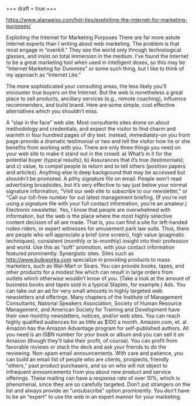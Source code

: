 +++
draft = true
+++

https://www.alanweiss.com/hot-tips/exploiting-the-internet-for-marketing-purposes/

Exploiting the Internet for Marketing Purposes
There are far more astute Internet experts than I writing about web marketing. The problem is that most engage in “overkill.” They see the world only through technological glasses, and insist on total immersion in the medium. I’ve found the Internet to be a great marketing tool when used in intelligent doses, so this may be “Internet Marketing for Dummies” or some such thing, but I like to think of my approach as “Internet Lite.”

The more sophisticated your consulting areas, the less likely you’ll encounter true buyers on the Internet. But the web is nonetheless a great place to sell products, ancillary services (e.g., remote coaching), influence recommenders, and build brand. Here are some simple, cost effective alternatives which you shouldn’t miss.

A “slap in the face” web site.
Most consultants sites drone on about methodology and credentials, and expect the visitor to find charm and warmth in four hundred pages of dry text. Instead, immediately-on you front page-provide a dramatic testimonial or two and tell the visitor how he or she benefits from working with you. There are only three things you need on your web site to make it stand out in the crowd: a) What’s in it for the potential buyer (typical results); b) Assurances that it’s true (testimonials); and c) value, to compel people to return and to tell others (position papers and articles). Anything else is deep background that may be accessed but shouldn’t be promoted.
A pithy signature file on email.
People won’t read advertising broadsides, but it’s very effective to say just below your normal signature information, “Visit our web site to subscribe to our newsletter,” or “Call our toll-free number for out latest management briefing. (If you’re not using a signature file with your full contact information, you’re an amateur.)
Electronic newsletter.
Yes, I know that people are overwhelmed with information, but the web is the place where the most highly selective content decision of all are made. That is, you can find a site for left-handed rodeo riders, or expert witnesses for amusement park law suits. Thus, there are people who will appreciate a brief (one screen), high value (pragmatic techniques), consistent (monthly or bi-monthly) insight into their profession and world. Use this as “soft” promotion, with your contact information featured prominently.
Synergistic sites.
Sites such as http://www.bulkworks.com specialize in providing products to mass marketers, such as Wal-Mart or Sears. You can provide books, tapes, and other products for a modest fee which can result in large orders from outlets which otherwise wouldn’t know of you. (Take a look at the amount of business books and tapes sold in a typical Staples, for example.)
Ads.
You can take out an ad for very small amounts in highly targeted web newsletters and offerings. Many chapters of the Institute of Management Consultants, National Speakers Association, Society of Human Resource Management, and American Society for Training and Development have their own monthly newsletters, notices, and/or web sites. You can reach highly qualified audiences for as little as $100 a month.
Amazon.com, et. al.
Amazon has the Amazon Advantage program for self-published authors. All you need is an ISBN number for your book or album and you can sell it on Amazon (though they’ll take their profit, of course). You can profit from favorable reviews or stack the deck and ask your friends to do the reviewing.
Non-spam email announcements.
With care and patience, you can build an email list of people who are clients, prospects, friendly “others,” past product purchasers, and so on who will not object to infrequent announcements from you about new product and service offerings. These mailing can have a response rate of over 10%, which is phenomenal, since they are so carefully targeted. Don’t put strangers on the list and always provide an “unsubscribe” option prominently.
You don’t have to be an “expert” to use the web in an expert manner for your marketing.
